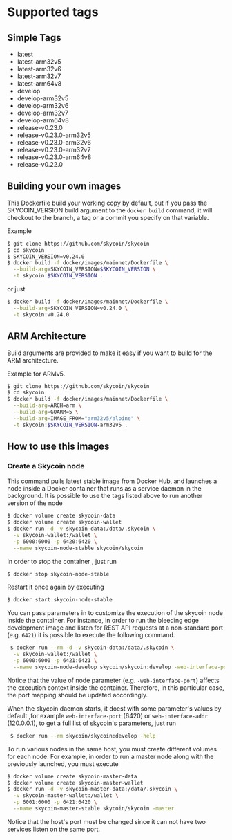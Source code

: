 # Supported tags

## Simple Tags

- latest
- latest-arm32v5
- latest-arm32v6
- latest-arm32v7
- latest-arm64v8
- develop
- develop-arm32v5
- develop-arm32v6
- develop-arm32v7
- develop-arm64v8
- release-v0.23.0
- release-v0.23.0-arm32v5
- release-v0.23.0-arm32v6
- release-v0.23.0-arm32v7
- release-v0.23.0-arm64v8
- release-v0.22.0

## Building your own images

This Dockerfile build your working copy by default, but if you pass the
SKYCOIN_VERSION build argument to the `docker build` command, it will checkout
to the branch, a tag or a commit you specify on that variable.

Example

```sh
$ git clone https://github.com/skycoin/skycoin
$ cd skycoin
$ SKYCOIN_VERSION=v0.24.0
$ docker build -f docker/images/mainnet/Dockerfile \
  --build-arg=SKYCOIN_VERSION=$SKYCOIN_VERSION \
  -t skycoin:$SKYCOIN_VERSION .
```

or just

```sh
$ docker build -f docker/images/mainnet/Dockerfile \
  --build-arg=SKYCOIN_VERSION=v0.24.0 \
  -t skycoin:v0.24.0
```

## ARM Architecture

Build arguments are provided to make it easy if you want to build for the ARM
architecture.

Example for ARMv5.

```sh
$ git clone https://github.com/skycoin/skycoin
$ cd skycoin
$ docker build -f docker/images/mainnet/Dockerfile \
  --build-arg=ARCH=arm \
  --build-arg=GOARM=5 \
  --build-arg=IMAGE_FROM="arm32v5/alpine" \
  -t skycoin:$SKYCOIN_VERSION-arm32v5 .
```

## How to use this images

### Create a Skycoin node

This command pulls latest stable image from Docker Hub, and launches a node inside a Docker container that runs as a service daemon in the background. It is possible to use the tags listed above to run another version of the node

```sh
$ docker volume create skycoin-data
$ docker volume create skycoin-wallet
$ docker run -d -v skycoin-data:/data/.skycoin \
  -v skycoin-wallet:/wallet \
  -p 6000:6000 -p 6420:6420 \
  --name skycoin-node-stable skycoin/skycoin
```

In order to stop the container , just run

```sh
$ docker stop skycoin-node-stable
```

Restart it once again by executing

```sh
$ docker start skycoin-node-stable
```

You can pass parameters in to customize the execution of the skycoin node inside the container. For instance, in order to run the bleeding edge development image and listen for REST API requests at a non-standard port (e.g. `6421`) it is possible to execute the following command.

```sh
 $ docker run --rm -d -v skycoin-data:/data/.skycoin \
  -v skycoin-wallet:/wallet \
  -p 6000:6000 -p 6421:6421 \
  --name skycoin-node-develop skycoin/skycoin:develop -web-interface-port 6421
```

Notice that the value of node parameter (e.g. `-web-interface-port`) affects the execution context inside the container. Therefore, in this particular case, the port mapping should be updated accordingly.

When the skycoin daemon starts, it doest with some parameter's values by default ,for example `web-interface-port` (6420) or `web-interface-addr` (120.0.0.1), to get a full list of skycoin's parameters, just run

```sh
 $ docker run --rm skycoin/skycoin:develop -help
```

To run various nodes in the same host, you must create different volumes for each node. For example, in order to run a master node along with the previously launched, you must execute

```sh
$ docker volume create skycoin-master-data
$ docker volume create skycoin-master-wallet
$ docker run -d -v skycoin-master-data:/data/.skycoin \
  -v skycoin-master-wallet:/wallet \
  -p 6001:6000 -p 6421:6420 \
  --name skycoin-master-stable skycoin/skycoin -master
```
Notice that the host's port must be changed since it can not have two services listen on the same port.
